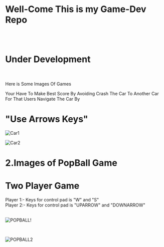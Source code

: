 # Well-Come This is my Game-Dev Repo

<br><br>
# Under Development 
<br><br>
Here is Some Images Of Games

Your Have To Make Best Score By Avoiding Crash The Car To Another Car<br>
For That Users Navigate The Car By
# "Use Arrows Keys"


![Car1](https://github.com/RahulG42/JavaScript-Game-Dev/assets/152053609/bd57b4d4-ca6c-4679-840e-c61ede5d4643)

![Car2](https://github.com/RahulG42/JavaScript-Game-Dev/assets/152053609/65169df5-2142-4e6b-9bf6-dab1fec19ecb)

# 2.Images of PopBall Game

# Two Player Game 

Player 1:- Keys for control pad is "W" and "S"<br>
Player 2:- Keys for control pad is "UPARROW" and "DOWNARROW"
<br><br>

![POPBALL!](https://github.com/RahulG42/JavaScript-Game-Dev/assets/152053609/48eb4a17-1e0d-48fb-888a-11fc5a628bb8)

<br>

![POPBALL2](https://github.com/RahulG42/JavaScript-Game-Dev/assets/152053609/f148ed11-af29-4cf6-a5e7-8c6801de8d22)
